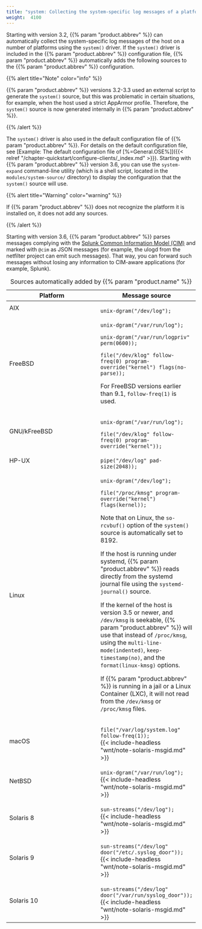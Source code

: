 ```yaml
---
title: "system: Collecting the system-specific log messages of a platform"
weight:  4100
---
```

<!-- DISCLAIMER: This file is based on the syslog-ng Open Source Edition documentation https://github.com/balabit/syslog-ng-ose-guides/commit/2f4a52ee61d1ea9ad27cb4f3168b95408fddfdf2 and is used under the terms of The syslog-ng Open Source Edition Documentation License. The file has been modified by Axoflow. -->

Starting with version 3.2, {{% param "product.abbrev" %}} can automatically collect the system-specific log messages of the host on a number of platforms using the <code>system()</code> driver. If the <code>system()</code> driver is included in the {{% param "product.abbrev" %}} configuration file, {{% param "product.abbrev" %}} automatically adds the following sources to the {{% param "product.abbrev" %}} configuration.

{{% alert title="Note" color="info" %}}

{{% param "product.abbrev" %}} versions 3.2-3.3 used an external script to generate the <code>system()</code> source, but this was problematic in certain situations, for example, when the host used a strict AppArmor profile. Therefore, the <code>system()</code> source is now generated internally in {{% param "product.abbrev" %}}.

{{% /alert %}}

The <code>system()</code> driver is also used in the default configuration file of {{% param "product.abbrev" %}}. For details on the default configuration file, see [Example: The default configuration file of [%=General.OSE%]]({{< relref "/chapter-quickstart/configure-clients/_index.md" >}}). Starting with {{% param "product.abbrev" %}} version 3.6, you can use the <code>system-expand</code> command-line utility (which is a shell script, located in the <code>modules/system-source/</code> directory) to display the configuration that the <code>system()</code> source will use.

{{% alert title="Warning" color="warning" %}}

If {{% param "product.abbrev" %}} does not recognize the platform it is installed on, it does not add any sources.

{{% /alert %}}

Starting with version 3.6, {{% param "product.abbrev" %}} parses messages complying with the [Splunk Common Information Model (CIM)](http://docs.splunk.com/Documentation/CIM/latest/User/Overview) and marked with <code>@cim</code> as JSON messages (for example, the ulogd from the netfilter project can emit such messages). That way, you can forward such messages without losing any information to CIM-aware applications (for example, Splunk).

<table>
<caption>Sources automatically added by {{% param "product.name" %}}</caption>
<colgroup>
<col style="width: 50%" />
<col style="width: 50%" />
</colgroup>
<thead>
<tr class="header">
<th>Platform</th>
<th>Message source</th>
</tr>
</thead>
<tbody>
<tr class="odd">
<td>AIX</td>
<td><code>
unix-dgram(&quot;/dev/log&quot;);
</code></td>
</tr>
<tr class="even">
<td>FreeBSD</td>
<td><code>
unix-dgram(&quot;/var/run/log&quot;);
</code>
<code>
unix-dgram(&quot;/var/run/logpriv&quot; perm(0600));
</code>
<code>
file(&quot;/dev/klog&quot; follow-freq(0) program-override(&quot;kernel&quot;) flags(no-parse));
</code>
<p>For FreeBSD versions earlier than 9.1, <code>follow-freq(1)</code> is used.</p></td>
</tr>
<tr class="odd">
<td>GNU/kFreeBSD</td>
<td><code>
unix-dgram(&quot;/var/run/log&quot;);
</code>
<code>
file(&quot;/dev/klog&quot; follow-freq(0) program-override(&quot;kernel&quot;));
</code></td>
</tr>
<tr class="even">
<td>HP-UX</td>
<td><code>
pipe(&quot;/dev/log&quot; pad-size(2048));
</code></td>
</tr>
<tr class="odd">
<td>Linux</td>
<td><code>
unix-dgram(&quot;/dev/log&quot;);
</code>
<code>
file(&quot;/proc/kmsg&quot; program-override(&quot;kernel&quot;) flags(kernel));
</code>
<p>Note that on Linux, the <code>so-rcvbuf()</code> option of the <code>system()</code> source is automatically set to 8192.</p>
<p>If the host is running under systemd, {{% param "product.abbrev" %}} reads directly from the systemd journal file using the <code>systemd-journal()</code> source.</p>
<p>If the kernel of the host is version 3.5 or newer, and <code>/dev/kmsg</code> is seekable, {{% param "product.abbrev" %}} will use that instead of <code>/proc/kmsg</code>, using the <code>multi-line-mode(indented)</code>, <code>keep-timestamp(no)</code>, and the <code>format(linux-kmsg)</code> options.</p>
<p>If {{% param "product.abbrev" %}} is running in a jail or a Linux Container (LXC), it will not read from the <code>/dev/kmsg</code> or <code>/proc/kmsg</code> files.</p></td>
</tr>
<tr class="even">
<td>macOS</td>
<td><code>
file(&quot;/var/log/system.log&quot; follow-freq(1));
</code>
{{< include-headless "wnt/note-solaris-msgid.md" >}}</td>
</tr>
<tr class="odd">
<td>NetBSD</td>
<td><code>
unix-dgram(&quot;/var/run/log&quot;);
</code>
{{< include-headless "wnt/note-solaris-msgid.md" >}}</td>
</tr>
<tr class="even">
<td>Solaris 8</td>
<td><code>
sun-streams(&quot;/dev/log&quot;);
</code>
{{< include-headless "wnt/note-solaris-msgid.md" >}}</td>
</tr>
<tr class="odd">
<td>Solaris 9</td>
<td><code>
sun-streams(&quot;/dev/log&quot; door(&quot;/etc/.syslog_door&quot;));
</code>
{{< include-headless "wnt/note-solaris-msgid.md" >}}</td>
</tr>
<tr class="even">
<td>Solaris 10</td>
<td><code>
sun-streams(&quot;/dev/log&quot; door(&quot;/var/run/syslog_door&quot;));
</code>
{{< include-headless "wnt/note-solaris-msgid.md" >}}</td>
</tr>
</tbody>
</table>
